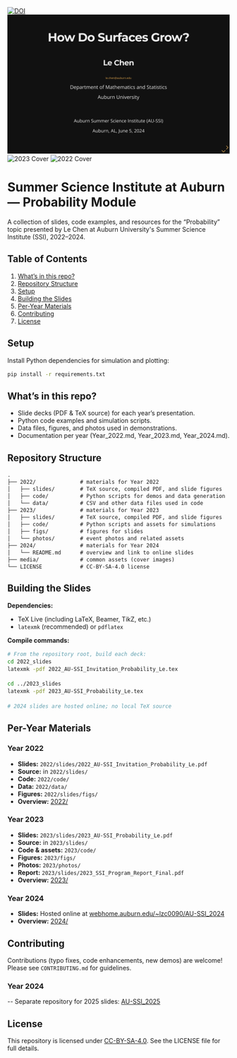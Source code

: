  [![DOI](https://zenodo.org/badge/DOI/10.5281/zenodo.10206799.svg)](https://doi.org/10.5281/zenodo.10206799)
 ![2024 Cover](./media/2024_AU-SSI_Probability_Slides.png)
 ![2023 Cover](./media/2023_AU-SSI_Probability_Slides.png)
 ![2022 Cover](./media/2022_AU-SSI_Probability_Slides.png)

 # Summer Science Institute at Auburn — Probability Module

 A collection of slides, code examples, and resources for the “Probability” topic presented by Le Chen at Auburn University's Summer Science Institute (SSI), 2022–2024.

 ## Table of Contents

1. [What’s in this repo?](#whats-in-this-repo)
2. [Repository Structure](#repository-structure)
3. [Setup](#setup)
4. [Building the Slides](#building-the-slides)
5. [Per-Year Materials](#per-year-materials)
6. [Contributing](#contributing)
7. [License](#license)

## Setup

Install Python dependencies for simulation and plotting:
```bash
pip install -r requirements.txt
```
  
## What’s in this repo?
 - Slide decks (PDF & TeX source) for each year’s presentation.
 - Python code examples and simulation scripts.
 - Data files, figures, and photos used in demonstrations.
 - Documentation per year (Year_2022.md, Year_2023.md, Year_2024.md).

 ## Repository Structure

 ```
 .
 ├── 2022/              # materials for Year 2022
 │   ├── slides/        # TeX source, compiled PDF, and slide figures
 │   ├── code/          # Python scripts for demos and data generation
 │   └── data/          # CSV and other data files used in code
 ├── 2023/              # materials for Year 2023
 │   ├── slides/        # TeX source, compiled PDF, and slide figures
 │   ├── code/          # Python scripts and assets for simulations
 │   ├── figs/          # figures for slides
 │   └── photos/        # event photos and related assets
 ├── 2024/              # materials for Year 2024
 │   └── README.md      # overview and link to online slides
 ├── media/             # common assets (cover images)
 └── LICENSE            # CC-BY-SA-4.0 license
 ```

 ## Building the Slides

 **Dependencies:**
 - TeX Live (including LaTeX, Beamer, TikZ, etc.)
 - `latexmk` (recommended) or `pdflatex`

 **Compile commands:**
 ```bash
 # From the repository root, build each deck:
 cd 2022_slides
 latexmk -pdf 2022_AU-SSI_Invitation_Probability_Le.tex

 cd ../2023_slides
 latexmk -pdf 2023_AU-SSI_Probability_Le.tex

 # 2024 slides are hosted online; no local TeX source
 ```

 ## Per-Year Materials

### Year 2022
- **Slides:** `2022/slides/2022_AU-SSI_Invitation_Probability_Le.pdf`
- **Source:** in `2022/slides/`
- **Code:** `2022/code/`
- **Data:** `2022/data/`
- **Figures:** `2022/slides/figs/`
- **Overview:** [2022/](2022/)

### Year 2023
- **Slides:** `2023/slides/2023_AU-SSI_Probability_Le.pdf`
- **Source:** in `2023/slides/`
- **Code & assets:** `2023/code/`
- **Figures:** `2023/figs/`
- **Photos:** `2023/photos/`
- **Report:** `2023/slides/2023_SSI_Program_Report_Final.pdf`
- **Overview:** [2023/](2023/)

### Year 2024
- **Slides:** Hosted online at [webhome.auburn.edu/~lzc0090/AU-SSI_2024](http://webhome.auburn.edu/~lzc0090/AU-SSI_2024/#/)
- **Overview:** [2024/](2024/)

 ## Contributing

 Contributions (typo fixes, code enhancements, new demos) are welcome! Please see `CONTRIBUTING.md` for guidelines.

### Year 2024

-- Separate repository for 2025 slides: [AU-SSI_2025](https://github.com/chenle02/AU-SSI_Probability_2025) 

## License

 This repository is licensed under [CC-BY-SA-4.0](LICENSE). See the LICENSE file for full details.
